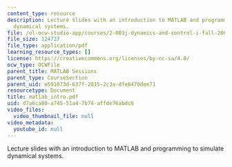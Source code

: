 ```yaml
---
content_type: resource
description: Lecture slides with an introduction to MATLAB and programming to simulate
  dynamical systems.
file: /ol-ocw-studio-app/courses/2-003j-dynamics-and-control-i-fall-2007/d7a6ca80a74551a47b74affde76abdc6_matlab_intro.pdf
file_size: 124727
file_type: application/pdf
learning_resource_types: []
license: https://creativecommons.org/licenses/by-nc-sa/4.0/
ocw_type: OCWFile
parent_title: MATLAB Sessions
parent_type: CourseSection
parent_uid: e591073d-637f-2015-2c3a-dfe6470dee71
resourcetype: Document
title: matlab_intro.pdf
uid: d7a6ca80-a745-51a4-7b74-affde76abdc6
video_files:
  video_thumbnail_file: null
video_metadata:
  youtube_id: null
---
```

Lecture slides with an introduction to MATLAB and programming to simulate dynamical systems.